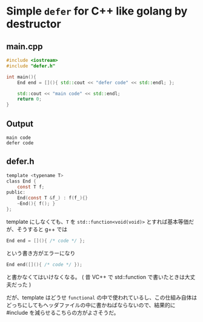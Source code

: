 Simple `defer` for C++ like golang by destructor
================================================

main.cpp
--------

```main.cpp
#include <iostream>
#include "defer.h"

int main(){
    End end = [](){ std::cout << "defer code" << std::endl; };

    std::cout << "main code" << std::endl;
    return 0;
}
```

Output
------

```./a|
main code
defer code
```


defer.h
-------

```defer.h
template <typename T>
class End {
    const T f;
public:
    End(const T &f_) : f(f_){}
    ~End(){ f(); }
};
```

template にしなくても、`T` を `std::function<void(void)>` とすれば基本等価だが、そうすると g++ では

```cpp
End end = [](){ /* code */ };
```

という書き方がエラーになり

```cpp
End end([](){ /* code */ });
```

と書かなくてはいけなくなる。
( 昔 VC++ で std::function で書いたときは大丈夫だった )

だが、template はどうせ `functional` の中で使われているし、この仕組み自体はどっちにしてもヘッダファイルの中に書かねばならないので、結果的に #include を減らせるこちらの方がよさそうだ。
